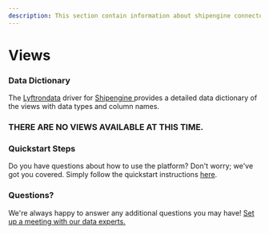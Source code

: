 ```yaml
---
description: This section contain information about shipengine connector views information
---
```


# Views

### Data Dictionary

The [Lyftrondata](https://www.lyftrondata.com/) driver for [Shipengine](https://www.lyftrondata.com/integration/sales-analytics/ship-engine/)[ ](https://www.lyftrondata.com/integration/shipengine/)provides a detailed data dictionary of the views with data types and column names.

### THERE ARE NO VIEWS AVAILABLE AT THIS TIME.

### Quickstart Steps

Do you have questions about how to use the platform? Don't worry; we've got you covered. Simply follow the quickstart instructions [here](../).

### Questions? <a href="#questions" id="questions"></a>

We're always happy to answer any additional questions you may have! [Set up a meeting with our data experts.](https://www.lyftrondata.com/book-a-meeting/)
